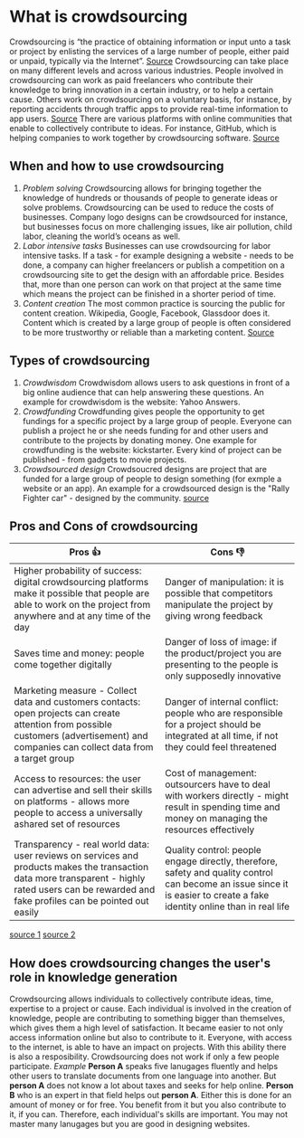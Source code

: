 # **What is crowdsourcing** #

Crowdsourcing is “the practice of obtaining information or input unto a task or project by enlisting the services of a large number of people, either paid or unpaid, typically via the Internet”. [Source](https://www.google.com/search?source=hp&ei=4PHeWuaGGMziU83DscgP&q=crowdsourcing+definition&oq=crowd&gs_l=psy-ab.3.0.35i39k1j0i203k1l9.1321.3977.0.6244.6.5.0.0.0.0.276.488.2-2.2.0....0...1c.1.64.psy-ab..4.2.485.0..0.0.vEEJdEr2hzM)
Crowdsourcing can take place on many different levels and across various industries. People involved in crowdsourcing can work as paid freelancers who contribute their knowledge to bring innovation in a certain industry, or to help a certain cause. Others work on crowdsourcing on a voluntary basis, for instance, by reporting accidents through traffic apps to provide real-time information to app users. [Source](https://www.investopedia.com/terms/c/crowdsourcing.asp)
There are various platforms with online communities that enable to collectively contribute to ideas. For instance, GitHub, which is helping companies to work together by crowdsourcing software. [Source](https://www.entrepreneur.com/article/226707)


## **When and how to use crowdsourcing** ##

1.	*Problem solving*
Crowdsourcing allows for bringing together the knowledge of hundreds or thousands of people to generate ideas or solve problems. Crowdsourcing can be used to reduce the costs of businesses. Company logo designs can be crowdsourced for instance, but businesses focus on more challenging issues, like air pollution, child labor, cleaning the world’s oceans as well.
2.	*Labor intensive tasks*
Businesses can use crowdsourcing for labor intensive tasks. If a task - for example designing a website - needs to be done, a company can higher freelancers or publish a competition on a crowdsourcing site to get the design with an affordable price. Besides that, more than one person can work on that project at the same time which means the project can be finished in a shorter period of time. 
3.	*Content creation*
The most common practice is sourcing the public for content creation. Wikipedia, Google, Facebook, Glassdoor does it. Content which is created by a large group of people is often considered to be more trustworthy or reliable than a marketing content. [Source](https://www.entrepreneur.com/article/253959)

## **Types of crowdsourcing** ##

1. *Crowdwisdom*
Crowdwisdom allows users to ask questions in front of a big online audience that can help answering these questions. An example for crowdwisdom is the website: Yahoo Answers.
2. *Crowdfunding*
Crowdfunding gives people the opportunity to get fundings for a specific project by a large group of people. Everyone can publish a project he or she needs funding for and other users and contribute to the projects by donating money. One example for crowdfunding is the website: kickstarter. Every kind of project can be published - from gadgets to movie projects.
3. *Crowdsourced design*
Crowdsoucred designs are project that are funded for a large group of people to design something (for exmple a website or an app). An example for a crowdsourced design is the "Rally Fighter car" - designed by the community.
[source](https://www.hongkiat.com/blog/what-is-crowdsourcing/)

## **Pros and Cons of crowdsourcing** ##

Pros :+1: | Cons :-1:
----------|----------
Higher probability of success: digital crowdsourcing platforms make it possible that people are able to work on the project from anywhere and at any time of the day | Danger of manipulation: it is possible that competitors manipulate the project by giving wrong feedback 
Saves time and money: people come together digitally | Danger of loss of image: if the product/project you are presenting to the people is only supposedly innovative
Marketing measure - Collect data and customers contacts: open projects can create attention from possible customers (advertisement) and companies can collect data from a target group | Danger of internal conflict: people who are responsible for a project should be integrated at all time, if not they could feel threatened
Access to resources: the user can advertise and sell their skills on platforms - allows more people to access a universally ashared set of resources | Cost of management: outsourcers have to deal with workers directly - might result in spending time and money on managing the resources effectively
Transparency - real world data: user reviews on services and products makes the transaction data more transparent - highly rated users can be rewarded and fake profiles can be pointed out easily | Quality control: people engage directly, therefore, safety and quality control can become an issue since it is easier to create a fake identity online than in real life

[source 1](https://www.ispo.com/en/markets/id_79709436/crowdsourcing-pros-and-cons-and-how-you-can-profit-from-it.html)
[source 2](https://www.theaustralian.com.au/business/business-spectator/the-pros-and-cons-of-crowdsourcing/news-story/9ec9c88a62137d0e425bdfecb2c623ff)

## **How does crowdsourcing changes the user's role in knowledge generation** ##

Crowdsourcing allows individuals to collectively contribute ideas, time, expertise to a project or cause. Each individual is involved in the creation of knowledge, people are contributing to something bigger than themselves, which gives them a high level of satisfaction. It became easier to not only access information online but also to contribute to it. Everyone, with access to the internet, is able to have an impact on projects. With this ability there is also a resposibility. Crowdsourcing does not work if only a few people participate. 
*Example* **Person A** speaks five lanugages fluently and helps other users to translate documents from one language into another. But **person A** does not know a lot about taxes and seeks for help online. **Person B** who is an expert in that field helps out **person A**. Either this is done for an amount of money or for free.
You benefit from it but you also contribute to it, if you can. Therefore, each individual's skills are important. You may not master many lanugages but you are good in designing websites. 


